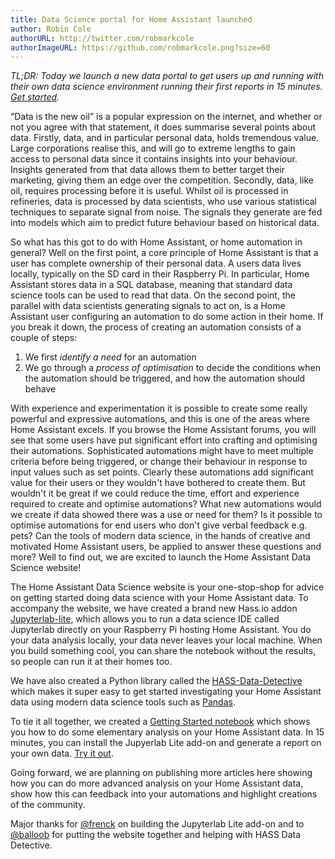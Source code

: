 ```yaml
---
title: Data Science portal for Home Assistant launched
author: Robin Cole
authorURL: http://twitter.com/robmarkcole
authorImageURL: https://github.com/robmarkcole.png?size=60
---
```


_TL;DR: Today we launch a new data portal to get users up and running with their own data science environment running their first reports in 15 minutes. [Get started](/docs/quick_start_index.html)._

“Data is the new oil” is a popular expression on the internet, and whether or not you agree with that statement, it does summarise several points about data. Firstly, data, and in particular personal data, holds tremendous value. Large corporations realise this, and will go to extreme lengths to gain access to personal data since it contains insights into your behaviour. Insights generated from that data allows them to better target their marketing, giving them an edge over the competition. Secondly, data, like oil, requires processing before it is useful. Whilst oil is processed in refineries, data is processed by data scientists, who use various statistical techniques to separate signal from noise. The signals they generate are fed into models which aim to predict future behaviour based on historical data.

So what has this got to do with Home Assistant, or home automation in general? Well on the first point, a core principle of Home Assistant is that a user has complete ownership of their personal data. A users data lives locally, typically on the SD card in their Raspberry Pi. In particular, Home Assistant stores data in a SQL database, meaning that standard data science tools can be used to read that data. On the second point, the parallel with data scientists generating signals to act on, is a Home Assistant user configuring an automation to do some action in their home. If you break it down, the process of creating an automation consists of a couple of  steps:

1. We first *identify a need* for an automation
2. We go through a *process of optimisation* to decide the conditions when the automation should be triggered, and how the automation should behave

With experience and experimentation it is possible to create some really powerful and expressive automations, and this is one of the areas where Home Assistant excels. If you browse the Home Assistant forums, you will see that some users have put significant effort into crafting and optimising their automations. Sophisticated automations might have to meet multiple criteria before being triggered, or change their behaviour in response to input values such as set points. Clearly these automations add significant value for their users or they wouldn't have bothered to create them. But wouldn't it be great if we could reduce the time, effort and experience required to create and optimise automations? What new automations would we create if data showed there was a use or need for them? Is it possible to optimise automations for end users who don't give verbal feedback e.g. pets? Can the tools of modern data science, in the hands of creative and motivated Home Assistant users, be applied to answer these questions and more? Well to find out, we are excited to launch the Home Assistant Data Science website!

The Home Assistant Data Science website is your one-stop-shop for advice on getting started doing data science with your Home Assistant data. To accompany the website, we have created a brand new Hass.io addon [Jupyterlab-lite](https://github.com/hassio-addons/addon-jupyterlab-lite), which allows you to run a data science IDE called Jupyterlab directly on your Raspberry Pi hosting Home Assistant. You do your data analysis locally, your data never leaves your local machine. When you build something cool, you can share the notebook without the results, so people can run it at their homes too.

We have also created a Python library called the [HASS-Data-Detective](https://github.com/robmarkcole/HASS-data-detective) which makes it super easy to get started investigating your Home Assistant data using modern data science tools such as [Pandas](https://pandas.pydata.org/). 

To tie it all together, we created a [Getting Started notebook](https://github.com/home-assistant/home-assistant-notebooks/blob/master/~%20GETTING%20STARTED.ipynb) which shows you how to do some elementary analysis on your Home Assistant data. In 15 minutes, you can install the Jupyerlab Lite add-on and generate a report on your own data. [Try it out](/docs/quick_start_index.html).

Going forward, we are planning on publishing more articles here showing how you can do more advanced analysis on your Home Assistant data, show how this can feedback into your automations and highlight creations of the community.

Major thanks for [@frenck](https://github.com/frenck) on building the Jupyterlab Lite add-on and to [@balloob](https://github.com/balloob) for putting the website together and helping with HASS Data Detective.
